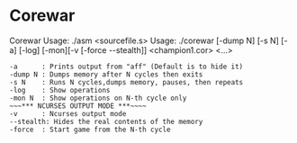 # Corewar
Corewar
Usage: ./asm <sourcefile.s>
Usage: ./corewar [-dump N] [-s N] [-a] [-log] [-mon][-v [-force --stealth]] <champion1.cor> <...>
~~~*** TEXT OUTPUT MODE MODE ***~~~~
-a      : Prints output from "aff" (Default is to hide it)
-dump N : Dumps memory after N cycles then exits
-s N    : Runs N cycles,dumps memory, pauses, then repeats
-log    : Show operations
-mon N  : Show operations on N-th cycle only
~~~*** NCURSES OUTPUT MODE ***~~~~
-v      : Ncurses output mode
--stealth: Hides the real contents of the memory
-force  : Start game from the N-th cycle
